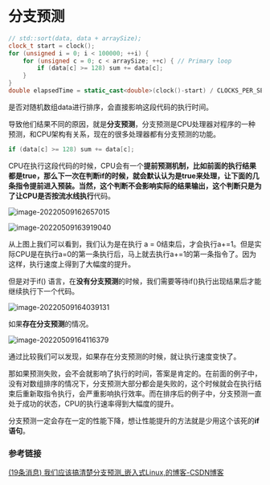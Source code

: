 # 分支预测

```c++
// std::sort(data, data + arraySize);
clock_t start = clock();
for (unsigned i = 0; i < 100000; ++i) {
    for (unsigned c = 0; c < arraySize; ++c) { // Primary loop
        if (data[c] >= 128) sum += data[c];
    }
}
double elapsedTime = static_cast<double>(clock()-start) / CLOCKS_PER_SEC;
```

是否对随机数组data进行排序，会直接影响这段代码的执行时间。

导致他们结果不同的原因，就是**分支预测**，分支预测是CPU处理器对程序的一种预测，和CPU架构有关系，现在的很多处理器都有分支预测的功能。

```c++
if (data[c] >= 128) sum += data[c];
```

CPU在执行这段代码的时候，CPU会有一个**提前预测机制，比如前面的执行结果都是true，那么下一次在判断if的时候，就会默认认为是true来处理，让下面的几条指令提前进入预装。**当然，这个判断不会影响实际的结果输出，这个判断只是为了让CPU是否**按流水线执行**代码。

![image-20220509162657015](https://hanbabang-1311741789.cos.ap-chengdu.myqcloud.com/Pics/image-20220509162657015.png)

![image-20220509163919040](https://hanbabang-1311741789.cos.ap-chengdu.myqcloud.com/Pics/image-20220509163919040.png)

从上图上我们可以看到，我们认为是在执行 a = 0结束后，才会执行a+=1。但是实际CPU是在执行a=0的第一条执行后，马上就去执行a+=1的第一条指令了。因为这样，执行速度上得到了大幅度的提升。

但是对于if() 语言，在**没有分支预测**的时候，我们需要等待if()执行出现结果后才能继续执行下一个代码。

![image-20220509164039131](https://hanbabang-1311741789.cos.ap-chengdu.myqcloud.com/Pics/image-20220509164039131.png)

如果**存在分支预测**的情况。

![image-20220509164116379](https://hanbabang-1311741789.cos.ap-chengdu.myqcloud.com/Pics/image-20220509164116379.png)

通过比较我们可以发现，如果存在分支预测的时候，就让执行速度变快了。

那如果预测失败，会不会就影响了执行的时间，答案是肯定的。在前面的例子中，没有对数组排序的情况下，分支预测大部分都会是失败的，这个时候就会在执行结束后重新取指令执行，会严重影响执行效率。而在排序后的例子中，分支预测一直处于成功的状态，CPU的执行速率得到大幅度的提升。

分支预测一定会存在一定的性能下降，想让性能提升的方法就是少用这个该死的**if语句**。

### 参考链接

[(19条消息) 我们应该搞清楚分支预测_嵌入式Linux,的博客-CSDN博客](https://linus.blog.csdn.net/article/details/122934757?spm=1001.2101.3001.6650.1&depth_1-utm_relevant_index=2)